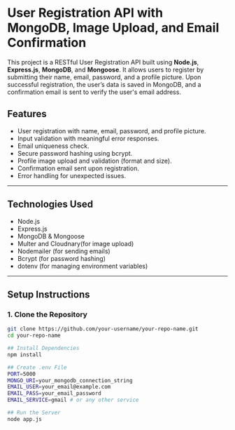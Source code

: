 # User Registration API with MongoDB, Image Upload, and Email Confirmation

This project is a RESTful User Registration API built using **Node.js**, **Express.js**, **MongoDB**, and **Mongoose**. It allows users to register by submitting their name, email, password, and a profile picture. Upon successful registration, the user’s data is saved in MongoDB, and a confirmation email is sent to verify the user's email address.

## Features

- User registration with name, email, password, and profile picture.
- Input validation with meaningful error responses.
- Email uniqueness check.
- Secure password hashing using bcrypt.
- Profile image upload and validation (format and size).
- Confirmation email sent upon registration.
- Error handling for unexpected issues.

---

## Technologies Used

- Node.js
- Express.js
- MongoDB & Mongoose
- Multer and Cloudnary(for image upload)
- Nodemailer (for sending emails)
- Bcrypt (for password hashing)
- dotenv (for managing environment variables)

---

## Setup Instructions

### 1. Clone the Repository

```bash
git clone https://github.com/your-username/your-repo-name.git
cd your-repo-name

## Install Dependencies
npm install

## Create .env File
PORT=5000
MONGO_URI=your_mongodb_connection_string
EMAIL_USER=your_email@example.com
EMAIL_PASS=your_email_password
EMAIL_SERVICE=gmail # or any other service

## Run the Server
node app.js
